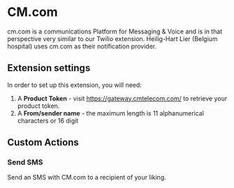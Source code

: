 # CM.com

cm.com is a communications Platform for Messaging & Voice and is in that perspective very similar to our Twilio extension. Heilig-Hart Lier (Belgium hospital) uses cm.com as their notification provider.

## Extension settings

In order to set up this extension, you will need:

1. A **Product Token** - visit https://gateway.cmtelecom.com/ to retrieve your product token.
2. A **From/sender name** - the maximum length is 11 alphanumerical characters or 16 digit

## Custom Actions

### Send SMS

Send an SMS with CM.com to a recipient of your liking.
